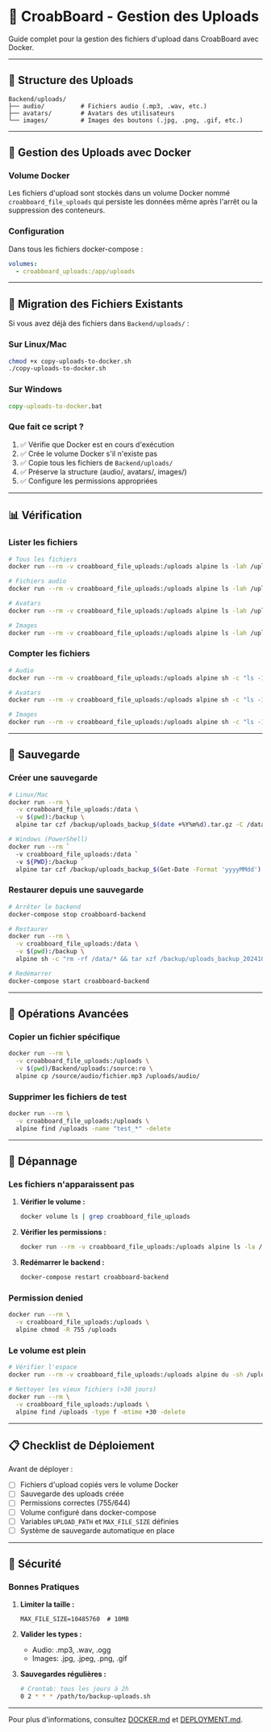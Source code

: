 # 📁 CroabBoard - Gestion des Uploads

Guide complet pour la gestion des fichiers d'upload dans CroabBoard avec Docker.

---

## 📂 Structure des Uploads

```
Backend/uploads/
├── audio/          # Fichiers audio (.mp3, .wav, etc.)
├── avatars/        # Avatars des utilisateurs
└── images/         # Images des boutons (.jpg, .png, .gif, etc.)
```

---

## 🐳 Gestion des Uploads avec Docker

### Volume Docker

Les fichiers d'upload sont stockés dans un volume Docker nommé `croabboard_file_uploads` qui persiste les données même après l'arrêt ou la suppression des conteneurs.

### Configuration

Dans tous les fichiers docker-compose :
```yaml
volumes:
  - croabboard_uploads:/app/uploads
```

---

## 🔄 Migration des Fichiers Existants

Si vous avez déjà des fichiers dans `Backend/uploads/` :

### Sur Linux/Mac

```bash
chmod +x copy-uploads-to-docker.sh
./copy-uploads-to-docker.sh
```

### Sur Windows

```cmd
copy-uploads-to-docker.bat
```

### Que fait ce script ?

1. ✅ Vérifie que Docker est en cours d'exécution
2. ✅ Crée le volume Docker s'il n'existe pas
3. ✅ Copie tous les fichiers de `Backend/uploads/`
4. ✅ Préserve la structure (audio/, avatars/, images/)
5. ✅ Configure les permissions appropriées

---

## 📊 Vérification

### Lister les fichiers

```bash
# Tous les fichiers
docker run --rm -v croabboard_file_uploads:/uploads alpine ls -lah /uploads

# Fichiers audio
docker run --rm -v croabboard_file_uploads:/uploads alpine ls -lah /uploads/audio

# Avatars
docker run --rm -v croabboard_file_uploads:/uploads alpine ls -lah /uploads/avatars

# Images
docker run --rm -v croabboard_file_uploads:/uploads alpine ls -lah /uploads/images
```

### Compter les fichiers

```bash
# Audio
docker run --rm -v croabboard_file_uploads:/uploads alpine sh -c "ls -1 /uploads/audio 2>/dev/null | wc -l"

# Avatars
docker run --rm -v croabboard_file_uploads:/uploads alpine sh -c "ls -1 /uploads/avatars 2>/dev/null | wc -l"

# Images
docker run --rm -v croabboard_file_uploads:/uploads alpine sh -c "ls -1 /uploads/images 2>/dev/null | wc -l"
```

---

## 💾 Sauvegarde

### Créer une sauvegarde

```bash
# Linux/Mac
docker run --rm \
  -v croabboard_file_uploads:/data \
  -v $(pwd):/backup \
  alpine tar czf /backup/uploads_backup_$(date +%Y%m%d).tar.gz -C /data .

# Windows (PowerShell)
docker run --rm `
  -v croabboard_file_uploads:/data `
  -v ${PWD}:/backup `
  alpine tar czf /backup/uploads_backup_$(Get-Date -Format 'yyyyMMdd').tar.gz -C /data .
```

### Restaurer depuis une sauvegarde

```bash
# Arrêter le backend
docker-compose stop croabboard-backend

# Restaurer
docker run --rm \
  -v croabboard_file_uploads:/data \
  -v $(pwd):/backup \
  alpine sh -c "rm -rf /data/* && tar xzf /backup/uploads_backup_20241005.tar.gz -C /data"

# Redémarrer
docker-compose start croabboard-backend
```

---

## 🔧 Opérations Avancées

### Copier un fichier spécifique

```bash
docker run --rm \
  -v croabboard_file_uploads:/uploads \
  -v $(pwd)/Backend/uploads:/source:ro \
  alpine cp /source/audio/fichier.mp3 /uploads/audio/
```

### Supprimer les fichiers de test

```bash
docker run --rm \
  -v croabboard_file_uploads:/uploads \
  alpine find /uploads -name "test_*" -delete
```

---

## 🚨 Dépannage

### Les fichiers n'apparaissent pas

1. **Vérifier le volume :**
   ```bash
   docker volume ls | grep croabboard_file_uploads
   ```

2. **Vérifier les permissions :**
   ```bash
   docker run --rm -v croabboard_file_uploads:/uploads alpine ls -la /uploads
   ```

3. **Redémarrer le backend :**
   ```bash
   docker-compose restart croabboard-backend
   ```

### Permission denied

```bash
docker run --rm \
  -v croabboard_file_uploads:/uploads \
  alpine chmod -R 755 /uploads
```

### Le volume est plein

```bash
# Vérifier l'espace
docker run --rm -v croabboard_file_uploads:/uploads alpine du -sh /uploads

# Nettoyer les vieux fichiers (>30 jours)
docker run --rm \
  -v croabboard_file_uploads:/uploads \
  alpine find /uploads -type f -mtime +30 -delete
```

---

## 📋 Checklist de Déploiement

Avant de déployer :

- [ ] Fichiers d'upload copiés vers le volume Docker
- [ ] Sauvegarde des uploads créée
- [ ] Permissions correctes (755/644)
- [ ] Volume configuré dans docker-compose
- [ ] Variables `UPLOAD_PATH` et `MAX_FILE_SIZE` définies
- [ ] Système de sauvegarde automatique en place

---

## 🔐 Sécurité

### Bonnes Pratiques

1. **Limiter la taille :**
   ```env
   MAX_FILE_SIZE=10485760  # 10MB
   ```

2. **Valider les types :**
   - Audio: .mp3, .wav, .ogg
   - Images: .jpg, .jpeg, .png, .gif

3. **Sauvegardes régulières :**
   ```bash
   # Crontab: tous les jours à 2h
   0 2 * * * /path/to/backup-uploads.sh
   ```

---

Pour plus d'informations, consultez [DOCKER.md](./DOCKER.md) et [DEPLOYMENT.md](./DEPLOYMENT.md).
